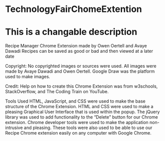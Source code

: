 # TechnologyFairChomeExtention
# This is a changable description
Recipe Manager Chrome Extension made by Owen Oertell and Avaye Dawadi
Recipes can be saved as good or bad and then viewed at a later date

Copyright:
No copyrighted images or sources were used. All images were made by Avaye Dawadi and Owen Oertell. Google Draw was the platform used to make images. 

Credit:
Help on how to create this Chrome Extension was from w3schools, StackOverflow, and The Coding Train on YouTube.

Tools Used
HTML, JavaScript, and CSS were used to make the base structure of the Chrome Extension. HTML and CSS were used to make a pleasing Graphical User Interface that is used within the popup.
The jQuery library was used to add functionality to the “Delete” button for our Chrome extension.
Chrome developer tools were used to make the application non-intrusive and pleasing. These tools were also used to be able to use our Recipe Chrome extension easily on any computer with Google Chrome.

